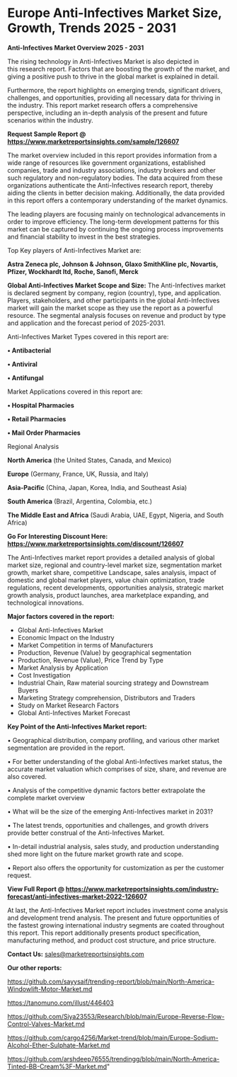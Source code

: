  # Europe Anti-Infectives Market Size, Growth, Trends 2025 - 2031

<Strong> Anti-Infectives Market Overview 2025 - 2031</strong>

The rising technology in Anti-Infectives Market is also depicted in this research report. Factors that are boosting the growth of the market, and giving a positive push to thrive in the global market is explained in detail.

Furthermore, the report highlights on emerging trends, significant drivers, challenges, and opportunities, providing all necessary data for thriving in the industry. This report market research offers a comprehensive perspective, including an in-depth analysis of the present and future scenarios within the industry.

<strong>Request Sample Report @ <a href=https://www.marketreportsinsights.com/sample/126607>https://www.marketreportsinsights.com/sample/126607</a></strong>

The market overview included in this report provides information from a wide range of resources like government organizations, established companies, trade and industry associations, industry brokers and other such regulatory and non-regulatory bodies. The data acquired from these organizations authenticate the Anti-Infectives research report, thereby aiding the clients in better decision making. Additionally, the data provided in this report offers a contemporary understanding of the market dynamics.

The leading players are focusing mainly on technological advancements in order to improve efficiency. The long-term development patterns for this market can be captured by continuing the ongoing process improvements and financial stability to invest in the best strategies.

Top Key players of Anti-Infectives Market are:

<strong>Astra Zeneca plc, Johnson & Johnson, Glaxo SmithKline plc, Novartis, Pfizer, Wockhardt ltd, Roche, Sanofi, Merck</strong>

<strong><b>Global Anti-Infectives Market Scope and Size:</b></strong>
The Anti-Infectives market is declared segment by company, region (country), type, and application. Players, stakeholders, and other participants in the global Anti-Infectives market will gain the market scope as they use the report as a powerful resource. The segmental analysis focuses on revenue and product by type and application and the forecast period of 2025-2031.

Anti-Infectives Market Types covered in this report are:

<strong>• Antibacterial

• Antiviral

• Antifungal</strong>

Market Applications covered in this report are:

<strong>• Hospital Pharmacies

• Retail Pharmacies

• Mail Order Pharmacies</strong> 

Regional Analysis

<strong>North America</strong> (the United States, Canada, and Mexico)

<strong>Europe</strong> (Germany, France, UK, Russia, and Italy)

<strong>Asia-Pacific</strong> (China, Japan, Korea, India, and Southeast Asia)

<strong>South America</strong> (Brazil, Argentina, Colombia, etc.)

<strong>The Middle East and Africa</strong> (Saudi Arabia, UAE, Egypt, Nigeria, and South Africa)

<strong>Go For Interesting Discount Here: <a href=https://www.marketreportsinsights.com/discount/126607>https://www.marketreportsinsights.com/discount/126607</a></strong>

The Anti-Infectives market report provides a detailed analysis of global market size, regional and country-level market size, segmentation market growth, market share, competitive Landscape, sales analysis, impact of domestic and global market players, value chain optimization, trade regulations, recent developments, opportunities analysis, strategic market growth analysis, product launches, area marketplace expanding, and technological innovations.

<strong><b>Major factors covered in the report:</b></strong>
<ul>
  <li>Global Anti-Infectives Market </li>
  <li>Economic Impact on the Industry</li>
  <li>Market Competition in terms of Manufacturers</li>
  <li>Production, Revenue (Value) by geographical segmentation</li>
  <li>Production, Revenue (Value), Price Trend by Type</li>
  <li>Market Analysis by Application</li>
  <li>Cost Investigation</li>
  <li>Industrial Chain, Raw material sourcing strategy and Downstream Buyers</li>
  <li>Marketing Strategy comprehension, Distributors and Traders</li>
  <li>Study on Market Research Factors</li>
  <li>Global Anti-Infectives Market Forecast</li>
</ul>

<strong><b>Key Point of the Anti-Infectives Market report:</b></strong>

• Geographical distribution, company profiling, and various other market segmentation are provided in the report.

• For better understanding of the global Anti-Infectives market status, the accurate market valuation which comprises of size, share, and revenue are also covered.

• Analysis of the competitive dynamic factors better extrapolate the complete market overview

• What will be the size of the emerging Anti-Infectives market in 2031?

• The latest trends, opportunities and challenges, and growth drivers provide better construal of the Anti-Infectives Market.

• In-detail industrial analysis, sales study, and production understanding shed more light on the future market growth rate and scope.

• Report also offers the opportunity for customization as per the customer request.

<strong><b>View Full Report @ <a href=https://www.marketreportsinsights.com/industry-forecast/anti-infectives-market-2022-126607>https://www.marketreportsinsights.com/industry-forecast/anti-infectives-market-2022-126607</a></b></strong>


At last, the Anti-Infectives Market report includes investment come analysis and development trend analysis. The present and future opportunities of the fastest growing international industry segments are coated throughout this report. This report additionally presents product specification, manufacturing method, and product cost structure, and price structure.

<strong>Contact Us:</strong>
sales@marketreportsinsights.com

<strong>Our other reports:</strong>

<a href=https://github.com/sayysaif/trending-report/blob/main/North-America-Windowlift-Motor-Market.md>https://github.com/sayysaif/trending-report/blob/main/North-America-Windowlift-Motor-Market.md</a>

<a href=https://tanomuno.com/illust/446403>https://tanomuno.com/illust/446403</a>

<a href=https://github.com/Siya23553/Research/blob/main/Europe-Reverse-Flow-Control-Valves-Market.md>https://github.com/Siya23553/Research/blob/main/Europe-Reverse-Flow-Control-Valves-Market.md</a>

<a href=https://github.com/cargo4256/Market-trend/blob/main/Europe-Sodium-Alcohol-Ether-Sulphate-Market.md>https://github.com/cargo4256/Market-trend/blob/main/Europe-Sodium-Alcohol-Ether-Sulphate-Market.md</a>

<a href=https://github.com/arshdeep76555/trendingg/blob/main/North-America-Tinted-BB-Cream%3F-Market.md>https://github.com/arshdeep76555/trendingg/blob/main/North-America-Tinted-BB-Cream%3F-Market.md</a>"
